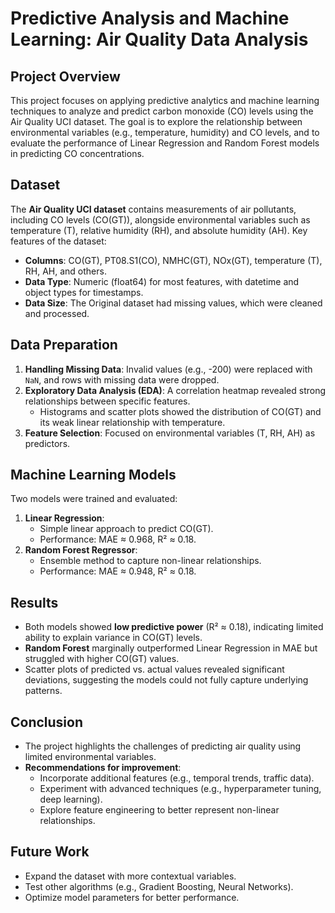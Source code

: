 # Predictive Analysis and Machine Learning: Air Quality Data Analysis

## Project Overview
This project focuses on applying predictive analytics and machine learning techniques to analyze and predict carbon monoxide (CO) levels using the Air Quality UCI dataset. The goal is to explore the relationship between environmental variables (e.g., temperature, humidity) and CO levels, and to evaluate the performance of Linear Regression and Random Forest models in predicting CO concentrations.

## Dataset
The **Air Quality UCI dataset** contains measurements of air pollutants, including CO levels (CO(GT)), alongside environmental variables such as temperature (T), relative humidity (RH), and absolute humidity (AH). Key features of the dataset:
- **Columns**: CO(GT), PT08.S1(CO), NMHC(GT), NOx(GT), temperature (T), RH, AH, and others.
- **Data Type**: Numeric (float64) for most features, with datetime and object types for timestamps.
- **Data Size**: The Original dataset had missing values, which were cleaned and processed.

## Data Preparation
1. **Handling Missing Data**: Invalid values (e.g., -200) were replaced with `NaN`, and rows with missing data were dropped.
2. **Exploratory Data Analysis (EDA)**:
   A correlation heatmap revealed strong relationships between specific features.
   - Histograms and scatter plots showed the distribution of CO(GT) and its weak linear relationship with temperature.
3. **Feature Selection**: Focused on environmental variables (T, RH, AH) as predictors.

## Machine Learning Models
Two models were trained and evaluated:
1. **Linear Regression**:
   - Simple linear approach to predict CO(GT).
   - Performance: MAE ≈ 0.968, R² ≈ 0.18.
2. **Random Forest Regressor**:
   - Ensemble method to capture non-linear relationships.
   - Performance: MAE ≈ 0.948, R² ≈ 0.18.

## Results
- Both models showed **low predictive power** (R² ≈ 0.18), indicating limited ability to explain variance in CO(GT) levels.
- **Random Forest** marginally outperformed Linear Regression in MAE but struggled with higher CO(GT) values.
- Scatter plots of predicted vs. actual values revealed significant deviations, suggesting the models could not fully capture underlying patterns.

## Conclusion
- The project highlights the challenges of predicting air quality using limited environmental variables.
- **Recommendations for improvement**:
  - Incorporate additional features (e.g., temporal trends, traffic data).
  - Experiment with advanced techniques (e.g., hyperparameter tuning, deep learning).
  - Explore feature engineering to better represent non-linear relationships.

## Future Work
- Expand the dataset with more contextual variables.
- Test other algorithms (e.g., Gradient Boosting, Neural Networks).
- Optimize model parameters for better performance.
